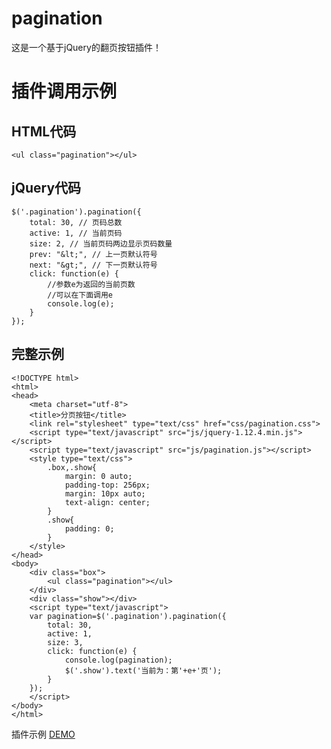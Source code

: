 # pagination
这是一个基于jQuery的翻页按钮插件！
# 插件调用示例
## HTML代码
    <ul class="pagination"></ul>
## jQuery代码
	$('.pagination').pagination({
		total: 30, // 页码总数
		active: 1, // 当前页码
        size: 2, // 当前页码两边显示页码数量
        prev: "&lt;", // 上一页默认符号
        next: "&gt;", // 下一页默认符号
        click: function(e) {
        	//参数e为返回的当前页数
			//可以在下面调用e
			console.log(e);
        }
	});
## 完整示例
	<!DOCTYPE html>
	<html>
	<head>
		<meta charset="utf-8">
		<title>分页按钮</title>
		<link rel="stylesheet" type="text/css" href="css/pagination.css">
		<script type="text/javascript" src="js/jquery-1.12.4.min.js"></script>
		<script type="text/javascript" src="js/pagination.js"></script>
		<style type="text/css">
			.box,.show{
				margin: 0 auto;
				padding-top: 256px;
				margin: 10px auto;
				text-align: center;
			}
			.show{
				padding: 0;
			}
		</style>
	</head>
	<body>
		<div class="box">
		    <ul class="pagination"></ul>
		</div>
		<div class="show"></div>
		<script type="text/javascript">
		var pagination=$('.pagination').pagination({
		    total: 30,
		    active: 1,
		    size: 3,
		    click: function(e) {
		    	console.log(pagination);
		        $('.show').text('当前为：第'+e+'页');
		    }
		});
		</script>
	</body>
	</html>
插件示例
[DEMO](https://diaocheng.github.io/pagination/)